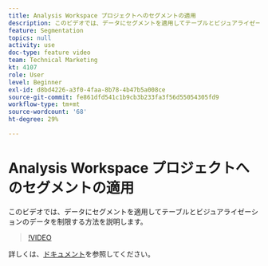 ```yaml
---
title: Analysis Workspace プロジェクトへのセグメントの適用
description: このビデオでは、データにセグメントを適用してテーブルとビジュアライゼーションのデータを制限する方法を説明します。
feature: Segmentation
topics: null
activity: use
doc-type: feature video
team: Technical Marketing
kt: 4107
role: User
level: Beginner
exl-id: d8bd4226-a3f0-4faa-8b78-4b47b5a008ce
source-git-commit: fe861dfd541c1b9cb3b233fa3f56d55054305fd9
workflow-type: tm+mt
source-wordcount: '68'
ht-degree: 29%

---
```


# Analysis Workspace プロジェクトへのセグメントの適用

このビデオでは、データにセグメントを適用してテーブルとビジュアライゼーションのデータを制限する方法を説明します。

>[!VIDEO](https://video.tv.adobe.com/v/30994/?quality=12)

詳しくは、[ドキュメント](https://experienceleague.adobe.com/docs/analytics/components/segmentation/segmentation-workflow/t-seg-apply.html)を参照してください。
